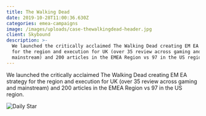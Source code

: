 ```yaml
---
title: The Walking Dead
date: 2019-10-28T11:00:36.630Z
categories: emea-campaigns
image: /images/uploads/case-thewalkingdead-header.jpg
client: Skybound
description: >-
  We launched the critically acclaimed The Walking Dead creating EM EA strategy
  for the region and execution for UK (over 35 review across gaming and
  mainstream) and 200 articles in the EMEA Region vs 97 in the US region.
---
```

We launched the critically acclaimed The Walking Dead creating EM EA strategy for the region and execution for UK (over 35 review across gaming and mainstream) and 200 articles in the EMEA Region vs 97 in the US region.

![Daily Star](/images/uploads/case-thewalkingdead-img.jpg "Daily Star")
